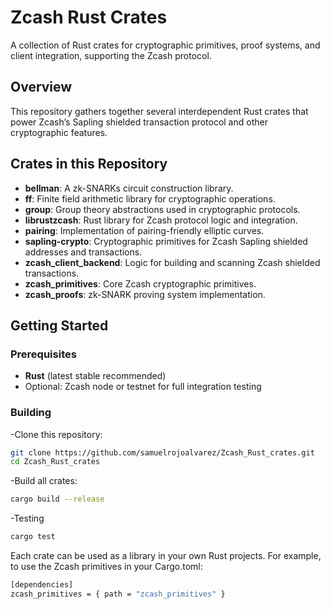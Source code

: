 # Zcash Rust Crates

A collection of Rust crates for cryptographic primitives, proof systems, and client integration, supporting the Zcash protocol.

## Overview

This repository gathers together several interdependent Rust crates that power Zcash’s Sapling shielded transaction protocol and other cryptographic features.

## Crates in this Repository

- **bellman**: A zk-SNARKs circuit construction library.
- **ff**: Finite field arithmetic library for cryptographic operations.
- **group**: Group theory abstractions used in cryptographic protocols.
- **librustzcash**: Rust library for Zcash protocol logic and integration.
- **pairing**: Implementation of pairing-friendly elliptic curves.
- **sapling-crypto**: Cryptographic primitives for Zcash Sapling shielded addresses and transactions.
- **zcash_client_backend**: Logic for building and scanning Zcash shielded transactions.
- **zcash_primitives**: Core Zcash cryptographic primitives.
- **zcash_proofs**: zk-SNARK proving system implementation.

## Getting Started

### Prerequisites

- **Rust** (latest stable recommended)  
- Optional: Zcash node or testnet for full integration testing

### Building

-Clone this repository:

```bash
git clone https://github.com/samuelrojoalvarez/Zcash_Rust_crates.git
cd Zcash_Rust_crates
```
-Build all crates:
```bash
cargo build --release
```
-Testing
```bash
cargo test
```
Each crate can be used as a library in your own Rust projects. For example, to use the Zcash primitives in your Cargo.toml:
```bash
[dependencies]
zcash_primitives = { path = "zcash_primitives" }
```



